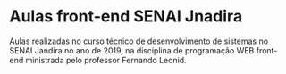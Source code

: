 # Aulas front-end SENAI Jnadira
Aulas realizadas no curso técnico de desenvolvimento de sistemas no SENAI Jandira no ano de 2019, na disciplina de programação WEB front-end ministrada pelo professor Fernando Leonid.